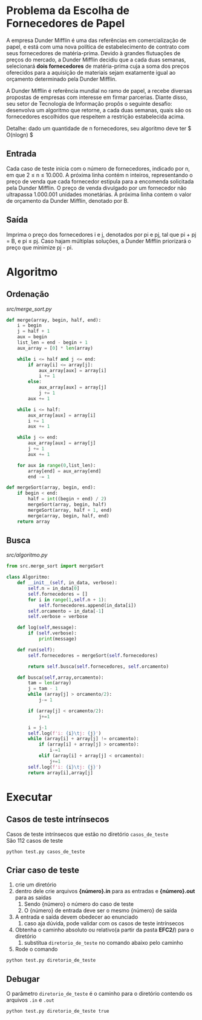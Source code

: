 # Problema da Escolha de Fornecedores de Papel

A empresa Dunder Mifflin é uma das referências em comercialização de papel, e está com uma nova política de estabelecimento de contrato com seus fornecedores de matéria-prima. Devido à grandes flutuações de preços do mercado, a Dunder Mifflin decidiu que a cada duas semanas, selecionará **dois fornecedores** de matéria-prima cuja a soma dos preços oferecidos para a aquisição de materiais sejam exatamente igual ao orçamento determinado pela Dunder Mifflin.

A Dunder Mifflin é referência mundial no ramo de papel, a recebe diversas propostas de empresas com interesse em firmar parcerias. Diante disso, seu setor de Tecnologia de Informação propôs o seguinte desafio: desenvolva um algoritmo que retorne, a cada duas semanas, quais são os fornecedores escolhidos que respeitem a restrição estabelecida acima.

Detalhe: dado um quantidade de n fornecedores, seu algoritmo deve ter $ O(nlogn) $

## Entrada

Cada caso de teste inicia com o número de fornecedores, indicado por n, em que 2 ≤ n ≤ 10.000. A próxima linha contém n inteiros, representando o preço de venda que cada fornecedor estipula para a encomenda solicitada pela Dunder Mifflin. O preço de venda divulgado por um fornecedor não ultrapassa 1.000.001 unidades monetárias. A próxima linha contem o valor de orçamento da Dunder Mifflin, denotado por B.

## Saída

Imprima o preço dos fornecedores i e j, denotados por pi e pj, tal que pi + pj = B, e pi ≤ pj. Caso hajam múltiplas soluções, a Dunder Mifflin priorizará o preço que minimize pj - pi.

# Algoritmo

## Ordenação

_src/merge_sort.py_

```python
def merge(array, begin, half, end):
    i = begin
    j = half + 1
    aux = begin
    list_len = end - begin + 1
    aux_array = [0] * len(array)

    while i <= half and j <= end:
        if array[i] <= array[j]:
            aux_array[aux] = array[i]
            i += 1
        else:
            aux_array[aux] = array[j]
            j += 1
        aux += 1

    while i <= half:
        aux_array[aux] = array[i]
        i += 1
        aux += 1

    while j <= end:
        aux_array[aux] = array[j]
        j += 1
        aux += 1

    for aux in range(0,list_len):
        array[end] = aux_array[end]
        end -= 1

def mergeSort(array, begin, end):
    if begin < end:
        half = int((begin + end) / 2)
        mergeSort(array, begin, half)
        mergeSort(array, half + 1, end)
        merge(array, begin, half, end)
    return array
```

## Busca

_src/algoritmo.py_

```python
from src.merge_sort import mergeSort

class Algoritmo:
    def __init__(self, in_data, verbose):
        self.n = in_data[0]
        self.fornecedores = []
        for i in range(1,self.n + 1):
            self.fornecedores.append(in_data[i])
        self.orcamento = in_data[-1]
        self.verbose = verbose

    def log(self,message):
        if (self.verbose):
            print(message)

    def run(self):
        self.fornecedores = mergeSort(self.fornecedores)

        return self.busca(self.fornecedores, self.orcamento)

    def busca(self,array,orcamento):
        tam = len(array)
        j = tam - 1
        while (array[j] > orcamento/2):
            j-= 1

        if (array[j] < orcamento/2):
            j+=1

        i = j-1
        self.log(f'i: {i}\tj: {j}')
        while (array[i] + array[j] != orcamento):
            if (array[i] + array[j] > orcamento):
                i-=1
            elif (array[i] + array[j] < orcamento):
                j+=1
        self.log(f'i: {i}\tj: {j}')
        return array[i],array[j]
```

# Executar

## Casos de teste intrínsecos

Casos de teste intrínsecos que estão no diretório `casos_de_teste`  
São 112 casos de teste

```shell
python test.py casos_de_teste
```

## Criar caso de teste

1. crie um diretório
2. dentro dele crie arquivos **{número}.in** para as entradas e **{número}.out** para as saídas
   1. Sendo {número} o número do caso de teste
   2. O {número} de entrada deve ser o mesmo {número} de saída
3. A entrada e saída devem obedecer ao enunciado
   1. caso aja dúvida, pode validar com os casos de teste intrínsecos
4. Obtenha o caminho absoluto ou relativo(a partir da pasta **EFC2/**) para o diretório
   1. substitua `diretorio_de_teste` no comando abaixo pelo caminho
5. Rode o comando

```shell
python test.py diretorio_de_teste
```

## Debugar

O parâmetro `diretorio_de_teste` é o caminho para o diretório contendo os arquivos `.in` e `.out`

```shell
python test.py diretorio_de_teste true
```
